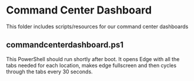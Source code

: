 # Command Center Dashboard
This folder includes scripts/resources for our command center dashboards

## commandcenterdashboard.ps1
This PowerShell should run shortly after boot. It opens Edge with all the tabs needed for each location, makes edge fullscreen and then cycles through the tabs every 30 seconds. 